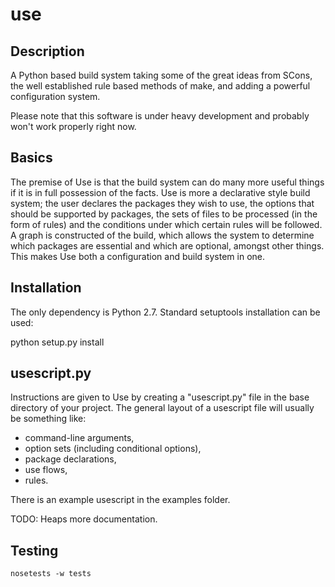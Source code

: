 use
====

## Description

A Python based build system taking some of the great ideas from SCons, the
well established rule based methods of make, and adding a powerful
configuration system.

Please note that this software is under heavy development and probably won't
work properly right now.

## Basics

The premise of Use is that the build system can do many more useful things
if it is in full possession of the facts. Use is more a declarative style
build system; the user declares the packages they wish to use, the options
that should be supported by packages, the sets of files to be processed
(in the form of rules) and the conditions under which certain rules will
be followed. A graph is constructed of the build, which allows the system
to determine which packages are essential and which are optional, amongst
other things. This makes Use both a configuration and build system in one.

## Installation

The only dependency is Python 2.7. Standard setuptools installation can
be used:

  python setup.py install

## usescript.py

Instructions are given to Use by creating a "usescript.py" file in the
base directory of your project. The general layout of a usescript file
will usually be something like:

  * command-line arguments,
  * option sets (including conditional options),
  * package declarations,
  * use flows,
  * rules.

There is an example usescript in the examples folder.

TODO: Heaps more documentation.

## Testing

`nosetests -w tests`
